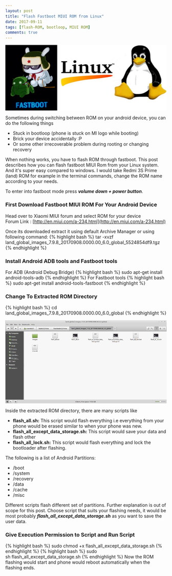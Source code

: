 ```yaml
---
layout: post
title: "Flash Fastboot MIUI ROM from Linux"
date: 2017-09-11
tags: [flash-ROM, bootloop, MIUI ROM]
comments: true
---
```


<img src="/assets/img/flash_fastboot_rom.png" alt="Fastboot ROM Banner Image" style="display: block; margin-left: auto; margin-right: auto;"/>

Sometimes during switching between ROM on your android device, you can do the following things
- Stuck in bootloop (phone is stuck on MI logo while booting)
- Brick your device accidentally :P
- Or some other irrecoverable problem during rooting or changing recovery

When nothing works, you have to flash ROM through fastboot. This post describes how you can flash fastboot MIUI Rom from your Linux system. And it's super easy compared to windows. I would take Redmi 3S Prime (land) ROM for example in the terminal commands, change the ROM name according to your needs.

To enter into fastboot mode press **_volume down + power button_**.

### First Download Fastboot MIUI ROM For Your Android Device
Head over to Xiaomi MIUI forum and select ROM for your device<br/>
Forum Link : [http://en.miui.com/a-234.html](http://en.miui.com/a-234.html)

Once its downloaded extract it using default Archive Manager or using following command:
{% highlight bash %}
tar -xvzf land_global_images_7.9.8_20170908.0000.00_6.0_global_5524854df9.tgz
{% endhighlight %}

### Install Android ADB tools and Fastboot tools
For ADB (Android Debug Bridge)
{% highlight bash %}
sudo apt-get install android-tools-adb
{% endhighlight %}
For Fastboot tools
{% highlight bash %}
sudo apt-get install android-tools-fastboot
{% endhighlight %}
### Change To Extracted ROM Directory
{% highlight bash %}
cd land_global_images_7.9.8_20170908.0000.00_6.0_global
{% endhighlight %}

<img src="/assets/img/directory_screenshot.png" alt="Fastboot ROM Folder" style="display: block; margin-left: auto; margin-right: auto;"/>

Inside the extracted ROM directory, there are many scripts like

- **flash_all.sh:** This script would flash everything i.e everything from your phone would be erased similar to when your phone was new.
- **flash_all_except_data_storage.sh:** This script would save your data and flash other
- **flash_all_lock.sh:** This script would flash everything and lock the bootloader after flashing.

The following is a list of Android Partitions:
- /boot
- /system
- /recovery
- /data
- /cache
- /misc

Different scripts flash different set of partitions. Further explanation is out of scope for this post. Choose script that suits your flashing needs, it would be most probably **_flash_all_except_data_storage.sh_** as you want to save the user data.

### Give Execution Permission to Script and Run Script
{% highlight bash %}
sudo chmod +x flash_all_except_data_storage.sh
{% endhighlight %}
{% highlight bash %}
sudo sh flash_all_except_data_storage.sh
{% endhighlight %}
Now the ROM flashing would start and phone would reboot automatically when the flashing ends.
